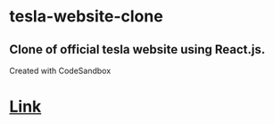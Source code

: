 # tesla-website-clone
## Clone of official tesla website using React.js.
Created with CodeSandbox
# [Link](https://abhinav6-tesla-clone.netlify.app/)
